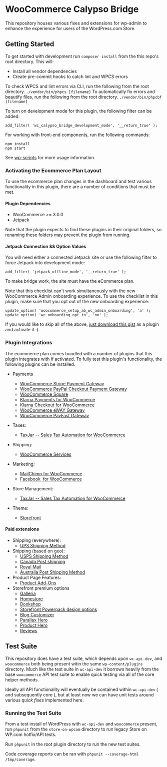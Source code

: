 # WooCommerce Calypso Bridge

This repository houses various fixes and extensions for wp-admin to enhance the experience for users of the WordPress.com Store.

## Getting Started

To get started with development run `composer install` from the this repo's root directory. This will:

- Install all vendor dependencies
- Create pre-commit hooks to catch lint and WPCS errors

To check WPCS and lint errors via CLI, run the following from the root directory.
`./vendor/bin/phpcs [filename]`
To automatically fix errors and beautify files, run the following from the root directory.
`./vendor/bin/phpcbf [filename]`

To turn on development mode for this plugin, the following filter can be added:

`add_filter( 'wc_calypso_bridge_development_mode', '__return_true' );`

For working with front-end components, run the following commands:

```text
npm install
npm start
```

See [wp-scripts](https://github.com/WordPress/gutenberg/tree/master/packages/scripts) for more usage information.

### Activating the Ecommerce Plan Layout

To use the ecommerce plan changes in the dashboard and test various functionality in this plugin, there are a number of conditions that must be met.

#### Plugin Dependencies

- WooCommerce >= 3.0.0
- Jetpack

Note that the plugin expects to find these plugins in their original folders, so renaming these folders may prevent the plugin from running.

#### Jetpack Connection && Option Values

You will need either a connected Jetpack site or use the following filter to force Jetpack into development mode:

`add_filter( 'jetpack_offline_mode', '__return_true' );`

To make bridge work, the site must have the eCommerce plan.

Note that this checklist can't work simultaneously with the new WooCommerce Admin onboarding experience. To use the checklist in this plugin, make sure that you opt out of the new onboarding experience:

```
update_option( 'woocommerce_setup_ab_wc_admin_onboarding', 'a' );
update_option( 'wc_onboarding_opt_in', 'no' );
```

If you would like to skip all of the above, [just download this gist](https://gist.github.com/psealock/531205e2c3d37be1d8ac4d3ef4f346bc) as a plugin and activate it :).

### Plugin Integrations

The ecommerce plan comes bundled with a number of plugins that this plugin integrates with if activated. To fully test this plugin's functionality, the following plugins can be installed.

- Payments
  - [WooCommerce Stripe Payment Gateway](https://wordpress.org/plugins/woocommerce-gateway-stripe/)
  - [WooCommerce PayPal Checkout Payment Gateway](https://wordpress.org/plugins/woocommerce-gateway-paypal-express-checkout/)
  - [WooCommerce Square](https://wordpress.org/plugins/woocommerce-square/)
  - [Klarna Payments for WooCommerce](https://wordpress.org/plugins/klarna-payments-for-woocommerce/)
  - [Klarna Checkout for WooCommerce](https://wordpress.org/plugins/klarna-checkout-for-woocommerce/)
  - [WooCommerce eWAY Gateway](https://wordpress.org/plugins/woocommerce-gateway-eway/)
  - [WooCommerce PayFast Gateway](https://wordpress.org/plugins/woocommerce-payfast-gateway/)
- Taxes:
  - [TaxJar -- Sales Tax Automation for WooCommerce](https://wordpress.org/plugins/taxjar-simplified-taxes-for-woocommerce/)
- Shipping:
  - [WooCommerce Services](https://wordpress.org/plugins/woocommerce-services/)
- Marketing:
  - [MailChimp for WooCommerce](https://wordpress.org/plugins/mailchimp-for-woocommerce/)
  - [Facebook  for WooCommerce](https://woocommerce.com/products/facebook/)
- Store Management:

  - [TaxJar -- Sales Tax Automation for WooCommerce](https://wordpress.org/plugins/taxjar-simplified-taxes-for-woocommerce/)

- Theme:
  - [Storefront](https://woocommerce.com/storefront/)

#### Paid extensions

- Shipping (everywhere):
  - [UPS Shipping Method](https://woocommerce.com/products/ups-shipping-method/)
- Shipping (based on geo):
  - [USPS Shipping Method](https://woocommerce.com/products/usps-shipping-method/)
  - [Canada Post shipping](https://woocommerce.com/products/canada-post-shipping-method/)
  - [Royal Mail](https://woocommerce.com/products/royal-mail/)
  - [Australia Post Shipping Method](https://woocommerce.com/products/australia-post-shipping-method/)
- Product Page Features:
  - [Product Add-Ons](https://woocommerce.com/products/product-add-ons/)
- Storefront premium options
  - [Galleria](https://woocommerce.com/products/galleria/)
  - [Homestore](https://woocommerce.com/products/homestore/)
  - [Bookshop](https://woocommerce.com/products/bookshop/)
  - [Storefront Powerpack design options](https://woocommerce.com/products/storefront-powerpack/)
  - [Blog Customizer](https://woocommerce.com/products/storefront-blog-customiser/)
  - [Parallax Hero](https://woocommerce.com/products/storefront-parallax-hero/)
  - [Product Hero](https://woocommerce.com/products/storefront-product-hero/)
  - [Reviews](https://woocommerce.com/products/storefront-reviews/)

## Test Suite

This repository does have a test suite, which depends upon `wc-api-dev`, and `woocommerce` both being present witin the same `wp-content/plugins` directory. Much like the test suite in `wc-api-dev` it borrows heavily from the base `woocommerce` API test suite to enable quick testing via all of the core helper methods.

Ideally all API functionality will eventually be contained within `wc-api-dev` ( and subsequently core ), but at least now we can have unit tests around various _quick fixes_ implemented here.

### Running the Test Suite

From a test install of WordPress with `wc-api-dev` and `woocommerce` present, run `phpunit` from the `store-on-wpcom` directory to run legacy Store on WP.com hotfix/API tests.

Run `phpunit` in the root plugin directory to run the new test suites.

Code coverage reports can be ran with `phpunit --coverage-html /tmp/coverage`.

